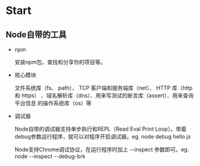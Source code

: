 # Start

## Node自带的工具

- npm

  安装npm包，查找和分享你的项目等。

- 核心模块

  文件系统库（fs、 path）、 TCP 客户端和服务端库（net）、 HTTP 库（http 和 https）
  、域名解析库（dns）、用来写测试的断言库（assert）、用来查询平台信息
  的操作系统库（os）等

- 调试器

  Node自带的调试器支持单步执行和REPL（Read Eval Print Loop）。带着debug参数运行程序，就可以对程序开启调试器。eg. node debug hello.js

  Node支持Chrome调试协议，在运行程序时加上 --inspect 参数即可。eg. node --inspect --debug-brk


